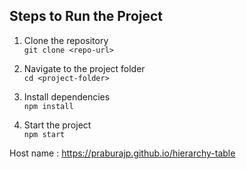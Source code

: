 ## Steps to Run the Project

1. Clone the repository  
   `git clone <repo-url>`

2. Navigate to the project folder  
   `cd <project-folder>`

3. Install dependencies  
   `npm install`

4. Start the project  
   `npm start`

Host name : https://praburajp.github.io/hierarchy-table
